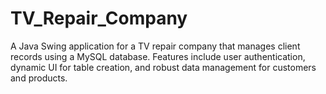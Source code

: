 # TV_Repair_Company
A Java Swing application for a TV repair company that manages client records using a MySQL database. Features include user authentication, dynamic UI for table creation, and robust data management for customers and products.
